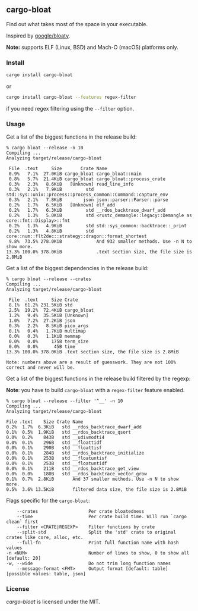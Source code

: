 ## cargo-bloat

Find out what takes most of the space in your executable.

Inspired by [google/bloaty](https://github.com/google/bloaty).

**Note:** supports ELF (Linux, BSD) and Mach-O (macOS) platforms only.

### Install

```bash
cargo install cargo-bloat
```

or

```bash
cargo install cargo-bloat --features regex-filter
```

if you need regex filtering using the `--filter` option.

### Usage

Get a list of the biggest functions in the release build:

```
% cargo bloat --release -n 10
Compiling ...
Analyzing target/release/cargo-bloat

 File  .text     Size       Crate Name
 0.9%   7.1%  27.0KiB cargo_bloat cargo_bloat::main
 0.8%   5.7%  21.4KiB cargo_bloat cargo_bloat::process_crate
 0.3%   2.3%   8.6KiB   [Unknown] read_line_info
 0.3%   2.1%   7.9KiB         std std::sys::unix::process::process_common::Command::capture_env
 0.3%   2.1%   7.8KiB        json json::parser::Parser::parse
 0.2%   1.7%   6.5KiB   [Unknown] elf_add
 0.2%   1.7%   6.3KiB         std __rdos_backtrace_dwarf_add
 0.2%   1.3%   5.0KiB         std <rustc_demangle::legacy::Demangle as core::fmt::Display>::fmt
 0.2%   1.3%   4.9KiB         std std::sys_common::backtrace::_print
 0.2%   1.3%   4.8KiB         std core::num::flt2dec::strategy::dragon::format_shortest
 9.8%  73.5% 278.0KiB             And 932 smaller methods. Use -n N to show more.
13.3% 100.0% 378.0KiB             .text section size, the file size is 2.8MiB
```

Get a list of the biggest dependencies in the release build:
```
% cargo bloat --release --crates
Compiling ...
Analyzing target/release/cargo-bloat

 File  .text     Size Crate
 8.1%  61.2% 231.5KiB std
 2.5%  19.2%  72.4KiB cargo_bloat
 1.2%   9.4%  35.5KiB [Unknown]
 1.0%   7.2%  27.2KiB json
 0.3%   2.2%   8.5KiB pico_args
 0.1%   0.4%   1.7KiB multimap
 0.0%   0.3%   1.1KiB memmap
 0.0%   0.0%     175B term_size
 0.0%   0.0%      45B time
13.3% 100.0% 378.0KiB .text section size, the file size is 2.8MiB

Note: numbers above are a result of guesswork. They are not 100% correct and never will be.
```

Get a list of the biggest functions in the release build filtered by the regexp:

**Note**: you have to build `cargo-bloat` with a `regex-filter` feature enabled.

```
% cargo bloat --release --filter '^__' -n 10
Compiling ...
Analyzing target/release/cargo-bloat

File .text    Size Crate Name
0.2%  1.7%  6.3KiB   std __rdos_backtrace_dwarf_add
0.1%  0.5%  1.9KiB   std __rdos_backtrace_qsort
0.0%  0.2%    843B   std __udivmodti4
0.0%  0.1%    296B   std __floattidf
0.0%  0.1%    290B   std __floattisf
0.0%  0.1%    284B   std __rdos_backtrace_initialize
0.0%  0.1%    253B   std __floatuntisf
0.0%  0.1%    253B   std __floatuntidf
0.0%  0.1%    211B   std __rdos_backtrace_get_view
0.0%  0.0%    180B   std __rdos_backtrace_vector_grow
0.1%  0.7%  2.8KiB       And 37 smaller methods. Use -n N to show more.
0.5%  3.6% 13.5KiB       filtered data size, the file size is 2.8MiB
```

Flags specific for the `cargo-bloat`:
```
    --crates                   Per crate bloatedness
    --time                     Per crate build time. Will run `cargo clean` first
    --filter <CRATE|REGEXP>    Filter functions by crate
    --split-std                Split the 'std' crate to original crates like core, alloc, etc.
    --full-fn                  Print full function name with hash values
-n <NUM>                       Number of lines to show, 0 to show all [default: 20]
-w, --wide                     Do not trim long function names
    --message-format <FMT>     Output format [default: table] [possible values: table, json]
```

### License

*cargo-bloat* is licensed under the MIT.
